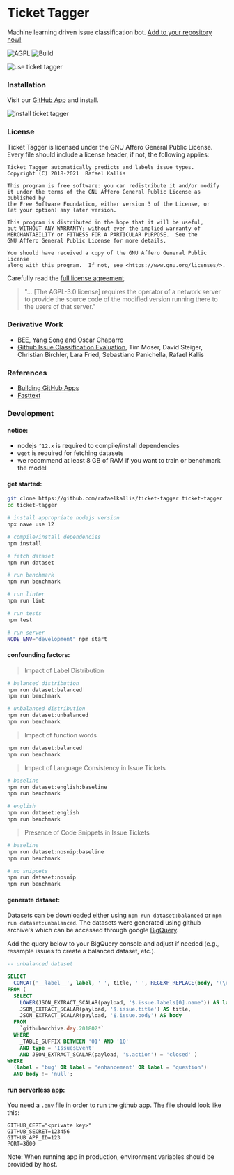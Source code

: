 # Ticket Tagger

Machine learning driven issue classification bot.
[Add to your repository now!](https://github.com/apps/ticket-tagger/installations/new)

![AGPL](https://www.gnu.org/graphics/agplv3-88x31.png)
![Build](https://github.com/rafaelkallis/ticket-tagger/workflows/Continuous%20Integration/badge.svg)

![use ticket tagger](https://thumbs.gfycat.com/GreedyBrownHochstettersfrog-size_restricted.gif)

### Installation

Visit our [GitHub App](https://github.com/apps/ticket-tagger) and install.

![install ticket tagger](https://thumbs.gfycat.com/AfraidLongGreatargus-size_restricted.gif)

### License

Ticket Tagger is licensed under the GNU Affero General Public License. Every file should include a license header, if not, the following applies:

```
Ticket Tagger automatically predicts and labels issue types.
Copyright (C) 2018-2021  Rafael Kallis

This program is free software: you can redistribute it and/or modify
it under the terms of the GNU Affero General Public License as published by
the Free Software Foundation, either version 3 of the License, or
(at your option) any later version.

This program is distributed in the hope that it will be useful,
but WITHOUT ANY WARRANTY; without even the implied warranty of
MERCHANTABILITY or FITNESS FOR A PARTICULAR PURPOSE.  See the
GNU Affero General Public License for more details.

You should have received a copy of the GNU Affero General Public License
along with this program.  If not, see <https://www.gnu.org/licenses/>. 
```

Carefully read the [full license agreement](https://www.gnu.org/licenses/agpl-3.0.en.html).

> "... [The AGPL-3.0 license] requires the operator of a network server to provide the source code of the modified version running there to the users of that server."

### Derivative Work
- [BEE](https://github.com/sea-lab-wm/bee-tool), Yang Song and Oscar Chaparro
- [Github Issue Classification Evaluation](https://github.com/ChristianBirchler/ticket-tagger-analysis), Tim Moser, David Steiger, Christian Birchler, Lara Fried, Sebastiano Panichella, Rafael Kallis

### References

- [Building GitHub Apps](https://developer.github.com/apps/building-github-apps/)
- [Fasttext](https://fasttext.cc)

### Development

#### notice:

- nodejs `^12.x` is required to compile/install dependencies
- `wget` is required for fetching datasets
- we recommend at least 8 GB of RAM if you want to train or benchmark the model

#### get started:

```sh
git clone https://github.com/rafaelkallis/ticket-tagger ticket-tagger
cd ticket-tagger

# install appropriate nodejs version
npx nave use 12

# compile/install dependencies
npm install

# fetch dataset
npm run dataset

# run benchmark
npm run benchmark

# run linter
npm run lint

# run tests
npm test

# run server
NODE_ENV="development" npm start
```

#### confounding factors:

> Impact of Label Distribution

```sh
# balanced distribution
npm run dataset:balanced
npm run benchmark

# unbalanced distribution
npm run dataset:unbalanced
npm run benchmark
```

> Impact of function words

```sh
npm run dataset:balanced
npm run benchmark
```

> Impact of Language Consistency in Issue Tickets

```sh
# baseline
npm run dataset:english:baseline
npm run benchmark

# english
npm run dataset:english
npm run benchmark
```

> Presence of Code Snippets in Issue Tickets

```sh
# baseline
npm run dataset:nosnip:baseline
npm run benchmark

# no snippets
npm run dataset:nosnip
npm run benchmark
```

#### generate dataset:

Datasets can be downloaded either using `npm run dataset:balanced` or `npm run dataset:unbalanced`.
The datasets were generated using github archive's which can be accessed through google [BigQuery](https://console.cloud.google.com/bigquery).

Add the query below to your BigQuery console and adjust if needed (e.g., resample issues to create a balanced dataset, etc.).

```sql
-- unbalanced dataset

SELECT
  CONCAT('__label__', label, ' ', title, ' ', REGEXP_REPLACE(body, '(\r|\n|\r\n)',' '))
FROM (
  SELECT
    LOWER(JSON_EXTRACT_SCALAR(payload, '$.issue.labels[0].name')) AS label,
    JSON_EXTRACT_SCALAR(payload, '$.issue.title') AS title,
    JSON_EXTRACT_SCALAR(payload, '$.issue.body') AS body
  FROM
    `githubarchive.day.201802*`
  WHERE
    _TABLE_SUFFIX BETWEEN '01' AND '10'
    AND type = 'IssuesEvent'
    AND JSON_EXTRACT_SCALAR(payload, '$.action') = 'closed' )
WHERE 
  (label = 'bug' OR label = 'enhancement' OR label = 'question')
  AND body != 'null';
```

#### run serverless app:

You need a `.env` file in order to run the github app.
The file should look like this:

```
GITHUB_CERT="<private key>"
GITHUB_SECRET=123456
GITHUB_APP_ID=123
PORT=3000
```

Note: When running app in production, environment variables should be provided by host.
